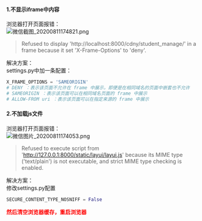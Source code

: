 #### 1.不显示iframe中内容  
浏览器打开页面报错：  
![微信截图_20200811174821.png](http://www.crazystone.work:8090/upload/2020/8/%E5%BE%AE%E4%BF%A1%E6%88%AA%E5%9B%BE_20200811174821-65758a3733224834b85711dfde08941b.png)  
> Refused to display 'http://localhost:8000/cdny/student_manage/' in a frame because it set 'X-Frame-Options' to 'deny'.  
  
解决方案：    
settings.py中加一条配置：    
```python  
X_FRAME_OPTIONS = 'SAMEORIGIN'    
# DENY ：表示该页面不允许在 frame 中展示，即便是在相同域名的页面中嵌套也不允许    
# SAMEORIGIN ：表示该页面可以在相同域名页面的 frame 中展示    
# ALLOW-FROM uri ：表示该页面可以在指定来源的 frame 中展示    
```  
  
#### 2.不加载js文件  
浏览器打开页面报错：    
![微信图片_20200811174053.png](http://www.crazystone.work:8090/upload/2020/8/%E5%BE%AE%E4%BF%A1%E5%9B%BE%E7%89%87_20200811174053-3a2324594587433c8b365ecbd98b2ce7.png)    
>Refused to execute script from 'http://127.0.0.1:8000/static/layui/layui.js' because its MIME type ('text/plain') is not executable, and strict MIME type checking is enabled.    
  
解决方案：  
修改settings.py配置  
```python  
SECURE_CONTENT_TYPE_NOSNIFF = False  
```  
**<font color="red">然后清空浏览器缓存，重启浏览器</font>**  